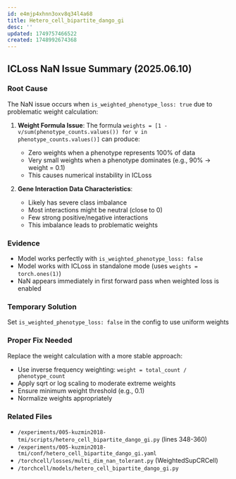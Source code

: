 ```yaml
---
id: e4mjp4xhnn3oxv8q34l4a68
title: Hetero_cell_bipartite_dango_gi
desc: ''
updated: 1749757466522
created: 1748992674368
---
```

## ICLoss NaN Issue Summary (2025.06.10)

### Root Cause

The NaN issue occurs when `is_weighted_phenotype_loss: true` due to problematic weight calculation:

1. **Weight Formula Issue**: The formula `weights = [1 - v/sum(phenotype_counts.values()) for v in phenotype_counts.values()]` can produce:
   - Zero weights when a phenotype represents 100% of data
   - Very small weights when a phenotype dominates (e.g., 90% → weight = 0.1)
   - This causes numerical instability in ICLoss

2. **Gene Interaction Data Characteristics**:
   - Likely has severe class imbalance
   - Most interactions might be neutral (close to 0)
   - Few strong positive/negative interactions
   - This imbalance leads to problematic weights

### Evidence

- Model works perfectly with `is_weighted_phenotype_loss: false`
- Model works with ICLoss in standalone mode (uses `weights = torch.ones(1)`)
- NaN appears immediately in first forward pass when weighted loss is enabled

### Temporary Solution

Set `is_weighted_phenotype_loss: false` in the config to use uniform weights

### Proper Fix Needed

Replace the weight calculation with a more stable approach:

- Use inverse frequency weighting: `weight = total_count / phenotype_count`
- Apply sqrt or log scaling to moderate extreme weights
- Ensure minimum weight threshold (e.g., 0.1)
- Normalize weights appropriately

### Related Files

- `/experiments/005-kuzmin2018-tmi/scripts/hetero_cell_bipartite_dango_gi.py` (lines 348-360)
- `/experiments/005-kuzmin2018-tmi/conf/hetero_cell_bipartite_dango_gi.yaml`
- `/torchcell/losses/multi_dim_nan_tolerant.py` (WeightedSupCRCell)
- `/torchcell/models/hetero_cell_bipartite_dango_gi.py`
